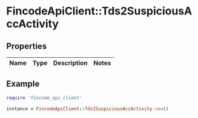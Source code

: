 # FincodeApiClient::Tds2SuspiciousAccActivity

## Properties

| Name | Type | Description | Notes |
| ---- | ---- | ----------- | ----- |

## Example

```ruby
require 'fincode_api_client'

instance = FincodeApiClient::Tds2SuspiciousAccActivity.new()
```

